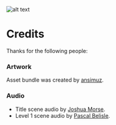 ![alt text](https://img.itch.zone/aW1hZ2UvMTM5NDM4LzY5NDgxOC5wbmc=/original/0uV66H.png)
# Credits
Thanks for the following people:
### Artwork
Asset bundle was created by [ansimuz](https://ansimuz.itch.io/).
### Audio
* Title scene audio by [Joshua Morse](https://joshuamorse.bandcamp.com/).<br>
* Level 1 scene audio by [Pascal Belisle](https://soundcloud.com/pascalbelisle).

